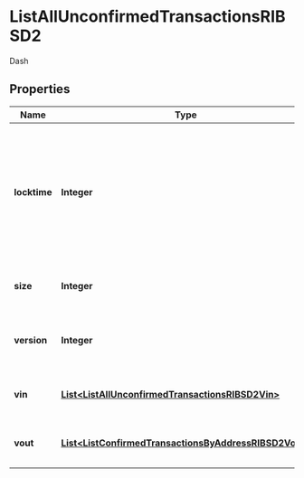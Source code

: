 

# ListAllUnconfirmedTransactionsRIBSD2

Dash

## Properties

Name | Type | Description | Notes
------------ | ------------- | ------------- | -------------
**locktime** | **Integer** | Represents the locktime on the transaction on the specific blockchain, i.e. the blockheight at which the transaction is valid. | 
**size** | **Integer** | Represents the total size of this transaction. | 
**version** | **Integer** | Represents the transaction&#39;s version number. | 
**vin** | [**List&lt;ListAllUnconfirmedTransactionsRIBSD2Vin&gt;**](ListAllUnconfirmedTransactionsRIBSD2Vin.md) | Represents the transaction inputs. | 
**vout** | [**List&lt;ListConfirmedTransactionsByAddressRIBSD2Vout&gt;**](ListConfirmedTransactionsByAddressRIBSD2Vout.md) | Represents the transaction outputs. | 



